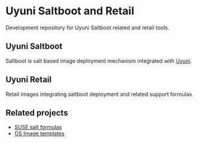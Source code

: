 # Uyuni Saltboot and Retail

Development repository for Uyuni Saltboot related and retail tools.

## Uyuni Saltboot

Saltboot is salt based image deployment mechanism integrated with [Uyuni](https://www.uyuni-project.org/).


## Uyuni Retail

Retail images integrating saltboot deployment and related support formulas.

## Related projects

- [SUSE salt formulas](https://github.com/SUSE/salt-formulas)
- [OS Image templates](https://github.com/SUSE/manager-build-profiles/tree/master/OSImage)


